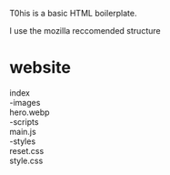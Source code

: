 T0his is a basic HTML boilerplate.

I use the mozilla reccomended structure 

<h1>website</h1>

<p>index  <br>
   -images <br>
      hero.webp <br>
   -scripts <br>
      main.js <br>
   -styles <br>
      reset.css <br>
      style.css <br> </p>
  
   
    


